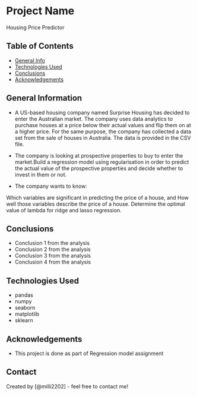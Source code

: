 # Project Name
Housing Price Predictor


## Table of Contents
* [General Info](#general-information)
* [Technologies Used](#technologies-used)
* [Conclusions](#conclusions)
* [Acknowledgements](#acknowledgements)

<!-- You can include any other section that is pertinent to your problem -->

## General Information
- A US-based housing company named Surprise Housing has decided to enter the Australian market. The company uses data analytics to purchase houses at a price below their actual values and flip them on at a higher price. For the same purpose, the company has collected a data set from the sale of houses in Australia. The data is provided in the CSV file.

- The company is looking at prospective properties to buy to enter the market.Build a regression model using regularisation in order to predict the actual value of the prospective properties and decide whether to invest in them or not.

- The company wants to know:

Which variables are significant in predicting the price of a house, and
How well those variables describe the price of a house.
Determine the optimal value of lambda for ridge and lasso regression.


<!-- You don't have to answer all the questions - just the ones relevant to your project. -->

## Conclusions
- Conclusion 1 from the analysis
- Conclusion 2 from the analysis
- Conclusion 3 from the analysis
- Conclusion 4 from the analysis

<!-- You don't have to answer all the questions - just the ones relevant to your project. -->


## Technologies Used
- pandas
- numpy
- seaborn
- matplotlib
- sklearn

<!-- As the libraries versions keep on changing, it is recommended to mention the version of library used in this project -->

## Acknowledgements
- This project is done as part of Regression model assignment


## Contact
Created by [@milli2202] - feel free to contact me!


<!-- Optional -->
<!-- ## License -->
<!-- This project is open source and available under the [... License](). -->

<!-- You don't have to include all sections - just the one's relevant to your project -->
